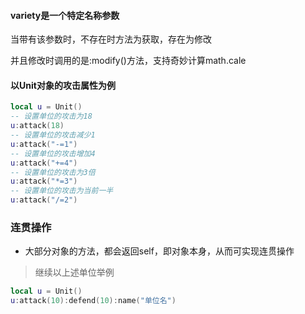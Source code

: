 #### variety是一个特定名称参数

当带有该参数时，不存在时方法为获取，存在为修改

并且修改时调用的是:modify()方法，支持奇妙计算math.cale

#### 以Unit对象的攻击属性为例

```lua
local u = Unit()
-- 设置单位的攻击为18
u:attack(18)
-- 设置单位的攻击减少1
u:attack("-=1")
-- 设置单位的攻击增加4
u:attack("+=4")
-- 设置单位的攻击为3倍
u:attack("*=3")
-- 设置单位的攻击为当前一半
u:attack("/=2")
```

### 连贯操作

* 大部分对象的方法，都会返回self，即对象本身，从而可实现连贯操作

> 继续以上述单位举例

```lua
local u = Unit()
u:attack(10):defend(10):name("单位名")
```
